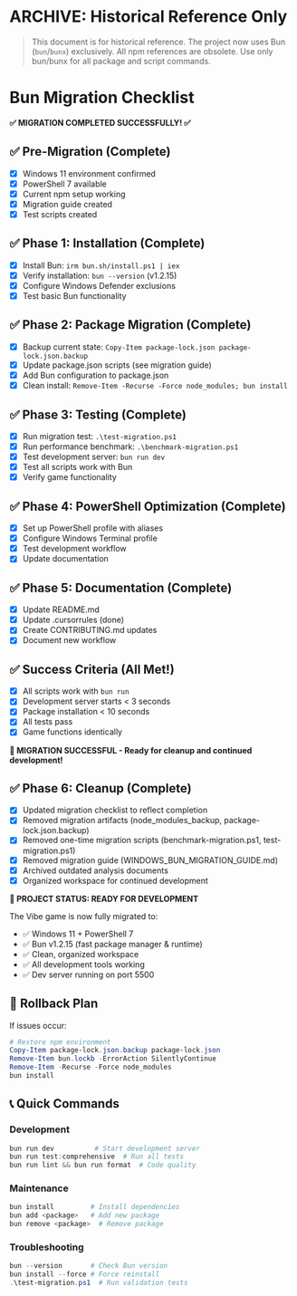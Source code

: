 # ARCHIVE: Historical Reference Only

> This document is for historical reference. The project now uses Bun (`bun`/`bunx`) exclusively. All npm references are obsolete. Use only bun/bunx for all package and script commands.

# Bun Migration Checklist

**✅ MIGRATION COMPLETED SUCCESSFULLY! ✅**

## ✅ Pre-Migration (Complete)
- [x] Windows 11 environment confirmed
- [x] PowerShell 7 available
- [x] Current npm setup working
- [x] Migration guide created
- [x] Test scripts created

## ✅ Phase 1: Installation (Complete)
- [x] Install Bun: `irm bun.sh/install.ps1 | iex`
- [x] Verify installation: `bun --version` (v1.2.15)
- [x] Configure Windows Defender exclusions
- [x] Test basic Bun functionality

## ✅ Phase 2: Package Migration (Complete)
- [x] Backup current state: `Copy-Item package-lock.json package-lock.json.backup`
- [x] Update package.json scripts (see migration guide)
- [x] Add Bun configuration to package.json
- [x] Clean install: `Remove-Item -Recurse -Force node_modules; bun install`

## ✅ Phase 3: Testing (Complete)
- [x] Run migration test: `.\test-migration.ps1`
- [x] Run performance benchmark: `.\benchmark-migration.ps1`
- [x] Test development server: `bun run dev`
- [x] Test all scripts work with Bun
- [x] Verify game functionality

## ✅ Phase 4: PowerShell Optimization (Complete)
- [x] Set up PowerShell profile with aliases
- [x] Configure Windows Terminal profile
- [x] Test development workflow
- [x] Update documentation

## ✅ Phase 5: Documentation (Complete)
- [x] Update README.md
- [x] Update .cursorrules (done)
- [x] Create CONTRIBUTING.md updates
- [x] Document new workflow

## ✅ Success Criteria (All Met!)
- [x] All scripts work with `bun run`
- [x] Development server starts < 3 seconds
- [x] Package installation < 10 seconds
- [x] All tests pass
- [x] Game functions identically

**🎉 MIGRATION SUCCESSFUL - Ready for cleanup and continued development!**

## ✅ Phase 6: Cleanup (Complete)
- [x] Updated migration checklist to reflect completion
- [x] Removed migration artifacts (node_modules_backup, package-lock.json.backup)
- [x] Removed one-time migration scripts (benchmark-migration.ps1, test-migration.ps1)
- [x] Removed migration guide (WINDOWS_BUN_MIGRATION_GUIDE.md)
- [x] Archived outdated analysis documents
- [x] Organized workspace for continued development

**🚀 PROJECT STATUS: READY FOR DEVELOPMENT**

The Vibe game is now fully migrated to:
- ✅ Windows 11 + PowerShell 7
- ✅ Bun v1.2.15 (fast package manager & runtime)
- ✅ Clean, organized workspace
- ✅ All development tools working
- ✅ Dev server running on port 5500

## 🔄 Rollback Plan
If issues occur:
```powershell
# Restore npm environment
Copy-Item package-lock.json.backup package-lock.json
Remove-Item bun.lockb -ErrorAction SilentlyContinue
Remove-Item -Recurse -Force node_modules
bun install
```

## 📞 Quick Commands

### Development
```powershell
bun run dev          # Start development server
bun run test:comprehensive  # Run all tests
bun run lint && bun run format  # Code quality
```

### Maintenance
```powershell
bun install         # Install dependencies
bun add <package>   # Add new package
bun remove <package>  # Remove package
```

### Troubleshooting
```powershell
bun --version       # Check Bun version
bun install --force # Force reinstall
.\test-migration.ps1  # Run validation tests
``` 
